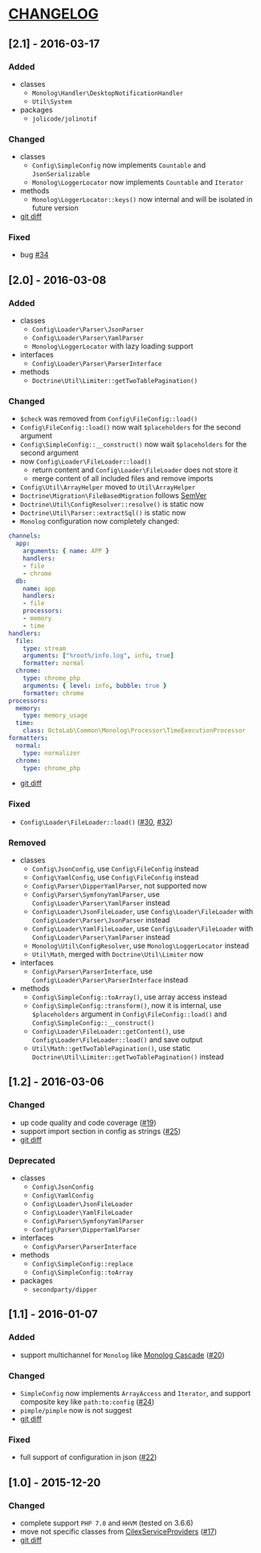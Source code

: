 [CHANGELOG](http://keepachangelog.com)
======================================

## [2.1] - 2016-03-17
### Added
- classes
  - `Monolog\Handler\DesktopNotificationHandler`
  - `Util\System`
- packages
  - `jolicode/jolinotif`

### Changed
- classes
  - `Config\SimpleConfig` now implements `Countable` and `JsonSerializable`
  - `Monolog\LoggerLocator` now implements `Countable` and `Iterator`
- methods
  - `Monolog\LoggerLocator::keys()` now internal and will be isolated in future version
- [git diff](/../../compare/2.0.2...2.1.6)

### Fixed
- bug [#34](/../../issues/34)

## [2.0] - 2016-03-08
### Added
- classes
  - `Config\Loader\Parser\JsonParser`
  - `Config\Loader\Parser\YamlParser`
  - `Monolog\LoggerLocator` with lazy loading support
- interfaces
  - `Config\Loader\Parser\ParserInterface`
- methods
  - `Doctrine\Util\Limiter::getTwoTablePagination()`

### Changed
- `$check` was removed from `Config\FileConfig::load()`
- `Config\FileConfig::load()` now wait `$placeholders` for the second argument
- `Config\SimpleConfig::__construct()` now wait `$placeholders` for the second argument
- now `Config\Loader\FileLoader::load()`
  - return content and `Config\Loader\FileLoader` does not store it
  - merge content of all included files and remove imports
- `Config\Util\ArrayHelper` moved to `Util\ArrayHelper`
- `Doctrine\Migration\FileBasedMigration` follows [SemVer](http://semver.org)
- `Doctrine\Util\ConfigResolver::resolve()` is static now
- `Doctrine\Util\Parser::extractSql()` is static now
- `Monolog` configuration now completely changed:
```yml
channels:
  app:
    arguments: { name: APP }
    handlers:
    - file
    - chrome
  db:
    name: app
    handlers:
    - file
    processors:
    - memory
    - time
handlers:
  file:
    type: stream
    arguments: ["%root%/info.log", info, true]
    formatter: normal
  chrome:
    type: chrome_php
    arguments: { level: info, bubble: true }
    formatter: chrome
processors:
  memory:
    type: memory_usage
  time:
    class: OctoLab\Common\Monolog\Processor\TimeExecutionProcessor
formatters:
  normal:
    type: normalizer
  chrome:
    type: chrome_php
```
- [git diff](/../../compare/1.2...2.0.2)

### Fixed
- `Config\Loader\FileLoader::load()` ([#30](../../issues/30), [#32](../../issues/32))

### Removed
- classes
  - `Config\JsonConfig`, use `Config\FileConfig` instead
  - `Config\YamlConfig`, use `Config\FileConfig` instead
  - `Config\Parser\DipperYamlParser`, not supported now
  - `Config\Parser\SymfonyYamlParser`, use `Config\Loader\Parser\YamlParser` instead
  - `Config\Loader\JsonFileLoader`, use `Config\Loader\FileLoader` with `Config\Loader\Parser\JsonParser` instead
  - `Config\Loader\YamlFileLoader`, use `Config\Loader\FileLoader` with `Config\Loader\Parser\YamlParser` instead
  - `Monolog\Util\ConfigResolver`, use `Monolog\LoggerLocator` instead
  - `Util\Math`, merged with `Doctrine\Util\Limiter` now
- interfaces
  - `Config\Parser\ParserInterface`, use `Config\Loader\Parser\ParserInterface` instead
- methods
  - `Config\SimpleConfig::toArray()`, use array access instead
  - `Config\SimpleConfig::transform()`, now it is internal, use `$placeholders` argument in
  `Config\FileConfig::load()` and `Config\SimpleConfig::__construct()`
  - `Config\Loader\FileLoader::getContent()`, use `Config\Loader\FileLoader::load()` and save output
  - `Util\Math::getTwoTablePagination()`, use static `Doctrine\Util\Limiter::getTwoTablePagination()` instead

## [1.2] - 2016-03-06
### Changed
- up code quality and code coverage ([#19](../../issues/19))
- support import section in config as strings ([#25](../../issues/25))
- [git diff](/../../compare/1.1...1.2)

### Deprecated
- classes
  - `Config\JsonConfig`
  - `Config\YamlConfig`
  - `Config\Loader\JsonFileLoader`
  - `Config\Loader\YamlFileLoader`
  - `Config\Parser\SymfonyYamlParser`
  - `Config\Parser\DipperYamlParser`
- interfaces
  - `Config\Parser\ParserInterface`
- methods
  - `Config\SimpleConfig::replace`
  - `Config\SimpleConfig::toArray`
- packages
  - `secondparty/dipper`

## [1.1] - 2016-01-07
### Added
- support multichannel for `Monolog` like [Monolog Cascade](https://github.com/theorchard/monolog-cascade)
([#20](/../../issues/20))

### Changed
- `SimpleConfig` now implements `ArrayAccess` and `Iterator`, and support composite key like `path:to:config`
([#24](/../../issues/24))
- `pimple/pimple` now is not suggest
- [git diff](/../../compare/1.0.2...1.1)

### Fixed
- full support of configuration in json ([#22](/../../issues/22))

## [1.0] - 2015-12-20
### Changed
- complete support `PHP 7.0` and `HHVM` (tested on 3.6.6)
- move not specific classes from [CilexServiceProviders](https://github.com/kamilsk/CilexServiceProviders)
  ([#17](/../../issues/17))
- [git diff](/../../compare/0.4.2...1.0.2)
